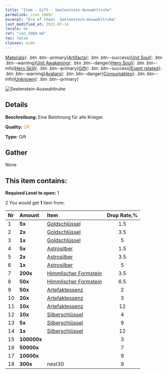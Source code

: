 ```yaml
---
title: "Item - Gift - Seelenstein-Auswahltruhe"
permalink: /con_1069/
excerpt: "Era of Chaos  Seelenstein-Auswahltruhe"
last_modified_at: 2021-07-14
locale: de
ref: "con_1069.md"
toc: false
classes: wide
---
```

 [Materials](/ItemsDE/){: .btn .btn--primary}[Artifacts](/ItemsDE/Artifacts/){: .btn .btn--success}[Unit Soul](/ItemsDE/UnitSoul/){: .btn .btn--warning}[Unit Awakening](/ItemsDE/UnitAwakening/){: .btn .btn--danger}[Hero Soul](/ItemsDE/HeroSoul/){: .btn .btn--info}[Hero Skill](/ItemsDE/HeroSkill/){: .btn .btn--primary}[Gift](/ItemsDE/Gift/){: .btn .btn--success}[Event related](/ItemsDE/Events/){: .btn .btn--warning}[Avatars](/ItemsDE/Avatars/){: .btn .btn--danger}[Consumables](/ItemsDE/Consumables/){: .btn .btn--info}[Unknown](/ItemsDE/Unknown/){: .btn .btn--primary}

 ![Seelenstein-Auswahltruhe](/images/t/i_613001.png)

## Details
 **Beschreibung:** Eine Belohnung für alle Krieger.

 **Quality:** <span style="color: #FF8C00">OK</span>

 **Type:** Gift

## Gather

  None

## This item contains:

 **Required Level to open:** 1

 2 You would get **1** item  from:

  | Nr | Amount |     Item    | Drop Rate,% |
  |:---|:-------|:------------|:---------:|
  | 1 |  **5x** | [Goldschlüssel](/ItemsDE/con_783/) | 1.5 | 
  | 2 |  **2x** | [Goldschlüssel](/ItemsDE/con_783/) | 3.5 | 
  | 3 |  **1x** | [Goldschlüssel](/ItemsDE/con_783/) | 5 | 
  | 4 |  **5x** | [Astrosilber](/ItemsDE/con_969/) | 1.5 | 
  | 5 |  **2x** | [Astrosilber](/ItemsDE/con_969/) | 3.5 | 
  | 6 |  **1x** | [Astrosilber](/ItemsDE/con_969/) | 5 | 
  | 7 |  **200x** | [Himmlischer Formstein](/ItemsDE/art_188/) | 3.5 | 
  | 8 |  **50x** | [Himmlischer Formstein](/ItemsDE/art_188/) | 6.5 | 
  | 9 |  **50x** | [Artefaktessenz](/ItemsDE/con_761/) | 2 | 
  | 10 |  **20x** | [Artefaktessenz](/ItemsDE/con_761/) | 3 | 
  | 11 |  **10x** | [Artefaktessenz](/ItemsDE/con_761/) | 12 | 
  | 12 |  **10x** | [Silberschlüssel](/ItemsDE/con_693/) | 4 | 
  | 13 |  **5x** | [Silberschlüssel](/ItemsDE/con_693/) | 9 | 
  | 14 |  **1x** | [Silberschlüssel](/ItemsDE/con_693/) | 12 | 
  | 15 |  **100000x** | <i class="fas fa-coins"/> | 3 | 
  | 16 |  **50000x** | <i class="fas fa-coins"/> | 7 | 
  | 17 |  **10000x** | <i class="fas fa-coins"/> | 9 | 
  | 18 |  **300x** | nest30 | 9 | 
